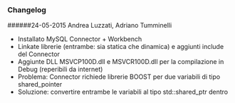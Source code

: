 ### Changelog

######24-05-2015
Andrea Luzzati, Adriano Tumminelli

- Installato MySQL Connector + Workbench
- Linkate librerie (entrambe: sia statica che dinamica) e aggiunti include del Connector
- Aggiunte DLL MSVCP100D.dll e MSVCR100D.dll per la compilazione in Debug (reperibili da internet)
- Problema: Connector richiede librerie BOOST per due variabili di tipo shared_pointer
- Soluzione: convertire entrambe le variabili al tipo std::shared_ptr dentro 
